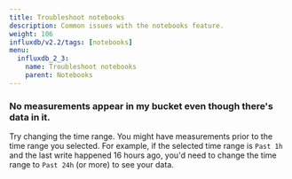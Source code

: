 ```yaml
---
title: Troubleshoot notebooks
description: Common issues with the notebooks feature.
weight: 106
influxdb/v2.2/tags: [notebooks]
menu:
  influxdb_2_3:
    name: Troubleshoot notebooks
    parent: Notebooks
---
```


### No measurements appear in my bucket even though there's data in it.

Try changing the time range. You might have measurements prior to the time range you  selected. For example, if the selected time range is `Past 1h` and the last write happened 16 hours ago, you'd need to change the time range to `Past 24h` (or more) to see your data.
